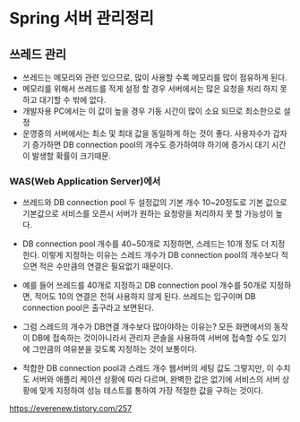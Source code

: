 

# Spring 서버 관리정리

## 쓰레드 관리
- 쓰레드는 메모리와 관련 있으므로, 많이 사용할 수록 메모리를 많이 점유하게 된다.
- 메모리를 위해서 쓰레드를 적게 설정 할 경우 서버에서는 많은 요청을 처리 하지 못하고 대기할 수 밖에 없다.
- 개발자용 PC에서는 이 값이 높을 경우 기동 시간이 많이 소요 되므로 최소한으로 설정
- 운영중의 서버에서는 최소 및 최대 값을 동일하게 하는 것이 좋다. 사용자수가 갑자기 증가하면 DB connection pool의 개수도 증가하여야 하기에 증가시 대기 시간이 발생할 확률이 크기때문.

### WAS(Web Application Server)에서 
- 쓰레드와 DB connection pool 두 설정값의 기본 개수 10~20정도로 기본 값으로 기본값으로 서비스를 오픈시 서버가 원하는 요청량을 처리하지 못 할 가능성이 높다.
- DB connection pool 개수를 40~50개로 지정하면, 스레드는 10개 정도 더 지정한다. 이렇게 지정하는 이유는 스레드 개수가 DB connection pool의 개수보다 적으면 적은 수만큼의 연결은 필요없기 때문이다.
- 예를 들어 쓰레드를 40개로 지정하고 DB connection pool 개수를 50개로 지정하면, 적어도 10의 연결은 전혀 사용하지 않게 된다. 쓰레드는 입구이며 DB connection pool은 출구라고 보면된다.

- 그럼 스레드의 개수가 DB연결 개수보다 많아야하는 이유는? 모든 화면에서의 동작이 DB에 접속하는 것이아니라서 관리자 콘솔을 사용하여 서버에 접속할 수도 있기에 그만큼의 여유분을 갖도록 지정하는 것이 보통이다.

- 적합한 DB connection pool과 스레드 개수 웹서버의 세팅 값도 그렇지만, 이 수치도 서버와 애플리 케이션 상황에 따라 다르며, 완벽한 값은 없기에 서비스의 서버 상황에 맞게 지정하여 성능 테스트를 통하여 가장 적절한 값을 구하는 것이다.



https://everenew.tistory.com/257
